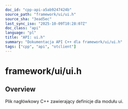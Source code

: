 ```yaml
---
doc_id: "cpp-api-a5ab9247424b"
source_path: "framework/ui/ui.h"
source_sha: "3ead5ec"
last_sync_iso: "2025-10-09T10:28:07Z"
doc_class: "api"
language: "pl"
title: "API: ui.h"
summary: "Dokumentacja API C++ dla framework/ui/ui.h"
tags: ["cpp", "api", "otclient"]
---
```


# framework/ui/ui.h

## Overview

Plik nagłówkowy C++ zawierający definicje dla modułu ui.
